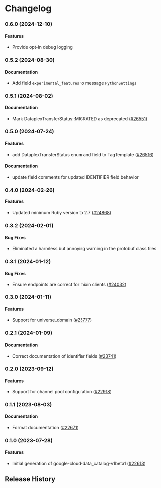 # Changelog

### 0.6.0 (2024-12-10)

#### Features

* Provide opt-in debug logging 

### 0.5.2 (2024-08-30)

#### Documentation

* Add field `experimental_features` to message `PythonSettings` 

### 0.5.1 (2024-08-02)

#### Documentation

* Mark DataplexTransferStatus::MIGRATED as deprecated ([#26551](https://github.com/googleapis/google-cloud-ruby/issues/26551)) 

### 0.5.0 (2024-07-24)

#### Features

* add DataplexTransferStatus enum and field to TagTemplate ([#26516](https://github.com/googleapis/google-cloud-ruby/issues/26516)) 
#### Documentation

* update field comments for updated IDENTIFIER field behavior 

### 0.4.0 (2024-02-26)

#### Features

* Updated minimum Ruby version to 2.7 ([#24868](https://github.com/googleapis/google-cloud-ruby/issues/24868)) 

### 0.3.2 (2024-02-01)

#### Bug Fixes

* Eliminated a harmless but annoying warning in the protobuf class files 

### 0.3.1 (2024-01-12)

#### Bug Fixes

* Ensure endpoints are correct for mixin clients ([#24032](https://github.com/googleapis/google-cloud-ruby/issues/24032)) 

### 0.3.0 (2024-01-11)

#### Features

* Support for universe_domain ([#23777](https://github.com/googleapis/google-cloud-ruby/issues/23777)) 

### 0.2.1 (2024-01-09)

#### Documentation

* Correct documentation of identifier fields ([#23741](https://github.com/googleapis/google-cloud-ruby/issues/23741)) 

### 0.2.0 (2023-09-12)

#### Features

* Support for channel pool configuration ([#22918](https://github.com/googleapis/google-cloud-ruby/issues/22918)) 

### 0.1.1 (2023-08-03)

#### Documentation

* Format documentation ([#22671](https://github.com/googleapis/google-cloud-ruby/issues/22671)) 

### 0.1.0 (2023-07-28)

#### Features

* Initial generation of google-cloud-data_catalog-v1beta1 ([#22613](https://github.com/googleapis/google-cloud-ruby/issues/22613)) 

## Release History
